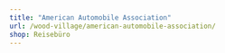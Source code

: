 ```yaml
---
title: "American Automobile Association"
url: /wood-village/american-automobile-association/
shop: Reisebüro
---
```

